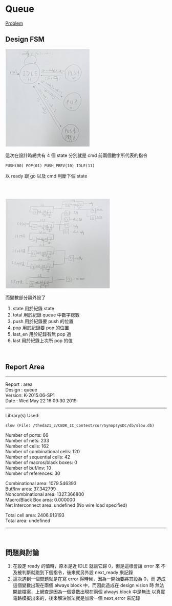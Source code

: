 # Queue
[Problem](Problem.md)

## Design FSM
![](imgs/state.jpg)

這次在設計時總共有 4 個 state
分別就是 cmd 前兩個數字所代表的指令
    
    PUSH(00) POP(01) PUSH_PREV(10) IDLE(11)

以 ready 跟 go 以及 cmd 判斷下個 state

<br>
<br>

![](imgs/block_diagram.jpg)

而變數部分額外設了
1. state 用於紀錄 state
2. total 用於紀錄 queue 中數字總數
3. push 用於紀錄要 push 的位置
4. pop 用於紀錄要 pop 的位置
5. last_en 用於紀錄有無 pop 過
6. last 用於紀錄上次所 pop 的值

<br>

## Report Area
 
****************************************
Report : area<br>
Design : queue<br>
Version: K-2015.06-SP1<br>
Date   : Wed May 22 16:09:30 2019<br>
****************************************

Library(s) Used:

    slow (File: /theda21_2/CBDK_IC_Contest/cur/SynopsysDC/db/slow.db)

Number of ports:                           66<br>
Number of nets:                           233<br>
Number of cells:                          162<br>
Number of combinational cells:            120<br>
Number of sequential cells:                42<br>
Number of macros/black boxes:               0<br>
Number of buf/inv:                         10<br>
Number of references:                      30<br>

Combinational area:               1079.546393<br>
Buf/Inv area:                       37.342799<br>
Noncombinational area:            1327.366800<br>
Macro/Black Box area:                0.000000<br>
Net Interconnect area:      undefined  (No wire load specified)<br>

Total cell area:                  2406.913193<br>
Total area:                 undefined<br>
****************************************

<br>

## 問題與討論
1. 在設定 ready 的值時，原本是近 IDLE 就讓它歸 0，但是這樣會讓 error 來
不及被判斷就跑到下個指令，後來就另外設 next_ready 來記錄
2. 這次遇到一個問題就是在寫 error 得時候，因為一開始要將其設為 0，而
造成這個變數出現在兩個 always block 中，而因此造成在 design vision 時
無法開啟檔案，上網查是因為一個變數出現在兩個 always block 中是無法
以真實電路模擬出來的，後來解決辦法就是加設一個 next_error 來記錄